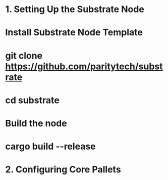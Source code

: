 # 1. Setting Up the Substrate Node

# Install Substrate Node Template
# git clone https://github.com/paritytech/substrate
# cd substrate

# Build the node
# cargo build --release

# 2. Configuring Core Pallets